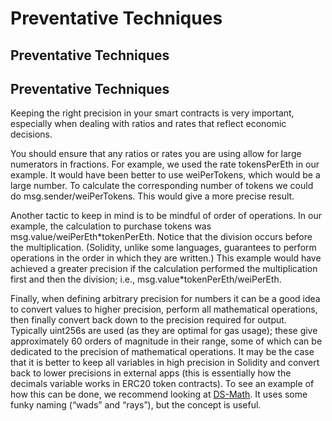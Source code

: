 # Preventative Techniques

## Preventative Techniques

## Preventative Techniques

Keeping the right precision in your smart contracts is very important, especially when dealing with ratios and rates that reflect economic decisions.

You should ensure that any ratios or rates you are using allow for large numerators in fractions. For example, we used the rate tokensPerEth in our example. It would have been better to use weiPerTokens, which would be a large number. To calculate the corresponding number of tokens we could do msg.sender/weiPerTokens. This would give a more precise result.

Another tactic to keep in mind is to be mindful of order of operations. In our example, the calculation to purchase tokens was msg.value/weiPerEth\*tokenPerEth. Notice that the division occurs before the multiplication. \(Solidity, unlike some languages, guarantees to perform operations in the order in which they are written.\) This example would have achieved a greater precision if the calculation performed the multiplication first and then the division; i.e., msg.value\*tokenPerEth/weiPerEth.

Finally, when defining arbitrary precision for numbers it can be a good idea to convert values to higher precision, perform all mathematical operations, then finally convert back down to the precision required for output. Typically uint256s are used \(as they are optimal for gas usage\); these give approximately 60 orders of magnitude in their range, some of which can be dedicated to the precision of mathematical operations. It may be the case that it is better to keep all variables in high precision in Solidity and convert back to lower precisions in external apps \(this is essentially how the decimals variable works in ERC20 token contracts\). To see an example of how this can be done, we recommend looking at [DS-Math](https://github.com/dapphub/ds-math). It uses some funky naming \(“wads” and “rays”\), but the concept is useful.

